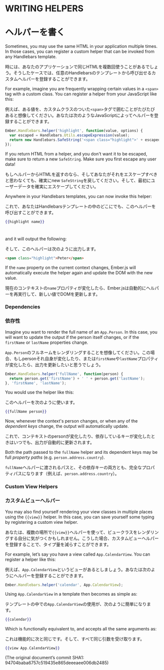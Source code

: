 # WRITING HELPERS
# ヘルパーを書く

Sometimes, you may use the same HTML in your application multiple times. In those cases, you can register a custom helper that can be invoked from any Handlebars template.

時には、あなたのアプリケーションで同じHTMLを複数回使うことがあるでしょう。そうしたケースでは、任意のHandlebarsのテンプレートから呼び出せるカスタムヘルパーを登録することができます。

For example, imagine you are frequently wrapping certain values in a `<span>` tag with a custom class. You can register a helper from your JavaScript like this:

例えば、ある値を、カスタムクラスのついた`<span>`タグで囲むことがたびたびあると想像してください。あなたは次のようなJavaScriptによってヘルパーを登録することができます。

```javascript
Ember.Handlebars.helper('highlight', function(value, options) {
  var escaped = Handlebars.Utils.escapeExpression(value);
  return new Handlebars.SafeString('<span class="highlight">' + escaped + '</span>');
});
```

If you return HTML from a helper, and you don't want it to be escaped,
make sure to return a new `SafeString`. Make sure you first escape any
user data!

もしヘルパーからHTMLを返すのなら、そしてあなたがそれをエスケープすべきと思わなくても、確実にnew `SafeString`を戻してください。そして、最初にユーザーデータを確実にエスケープしてください。

Anywhere in your Handlebars templates, you can now invoke this helper:

これで、あなたはHandlebarsテンプレートの中のどこにでも、このヘルパーを呼び出すことができます。

```handlebars
{{highlight name}}
```
#


and it will output the following:

そして、このヘルパーは次のように出力します。

```html
<span class="highlight">Peter</span>
```

If the `name` property on the current context changes, Ember.js will
automatically execute the helper again and update the DOM with the new
value.

現在のコンテキストの`name`プロパティが変化したら、Ember.jsは自動的にヘルパーを再実行して、新しい値でDOMを更新します。

### Dependencies
### 依存性

Imagine you want to render the full name of an `App.Person`. In this
case, you will want to update the output if the person itself changes,
or if the `firstName` or `lastName` properties change.

`App.Person`のフルネームをレンダリングすることを想像してください。この場合、もしpersonそれ自身が変化したり、または`firstName`や`lastName`プロパティが変化したら、出力を更新したいと思うでしょう。

```js
Ember.Handlebars.helper('fullName', function(person) {
  return person.get('firstName') + ' ' + person.get('lastName');
}, 'firstName', 'lastName');
```

You would use the helper like this:

このヘルパーを次のように使います。

```handlebars
{{fullName person}}
```

Now, whenever the context's person changes, or when any of the
_dependent keys_ change, the output will automatically update.

これで、コンテキストのpersonが変化したり、依存しているキーが変化したときはいつでも、出力が自動的に更新されます。

Both the path passed to the `fullName` helper and its dependent keys may
be full _property paths_ (e.g. `person.address.country`).

`fullName`ヘルパーに渡されるパスと、その依存キーの両方とも、完全なプロパティパスになります（例えば、`person.address.country`）。

### Custom View Helpers
### カスタムビューヘルパー

You may also find yourself rendering your view classes in multiple
places using the `{{view}}` helper. In this case, you can save yourself
some typing by registering a custom view helper.

あなたは、複数の場所で`{{view}}`ヘルパーを使って、ビュークラスをレンダリングする自分に気がつくかもしれません。こうした場合、カスタムビューヘルパーを登録することで、タイプ量を減らすことができます。

For example, let’s say you have a view called `App.CalendarView`.
You can register a helper like this:

例えば、`App.CalendarView`というビューがあるとしましょう。あなたは次のようにヘルパーを登録することができます。

```javascript
Ember.Handlebars.helper('calendar', App.CalendarView);
```

Using `App.CalendarView` in a template then becomes as simple as:

テンプレートの中での`App.CalendarView`の使用が、次のように簡単になります。

```handlebars
{{calendar}}
```

Which is functionally equivalent to, and accepts all the same
arguments as:

これは機能的に次と同じです。そして、すべて同じ引数を受け取ります。

```handlebars
{{view App.CalendarView}}
```

(The original document’s commit SHA1: 94704baba6757c519435e865deeeaee006db2485)